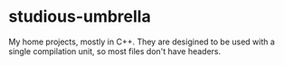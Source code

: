 # studious-umbrella
My home projects, mostly in C++. They are desigined to be used with a single compilation unit, so most files don't have headers.
